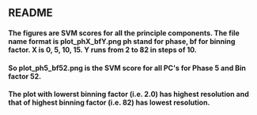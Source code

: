 ## README

#### The figures are SVM scores for all the principle components. The file name format is plot_phX_bfY.png ph stand for phase, bf for binning factor. X is 0, 5, 10, 15. Y runs from 2 to 82 in steps of 10.

#### So plot_ph5_bf52.png is the SVM score for all PC's for Phase 5 and Bin factor 52.

#### The plot with lowerst binning factor (i.e. 2.0) has highest resolution and that of highest binning factor (i.e. 82) has lowest resolution.
